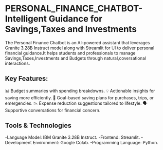 # PERSONAL_FINANCE_CHATBOT-Intelligent Guidance for Savings,Taxes and Investments

The Personal Finance Chatbot is an AI-powered assistant that leverages Granite 3.28B Instruct model along with Streamlit for UI to deliver personal financial guidance.It helps students and professionals to manage Savings,Taxes,Investments and Budgets through natural,coversational interactions.


## Key Features:
📊 Budget summaries with spending breakdowns.
💡 Actionable insights for saving more efficiently.
🎯 Goal-based saving plans for purchases, trips, or emergencies.
📉 Expense reduction suggestions tailored to lifestyle.
🗣 Supportive conversations for financial concern.

## Tools & Technologies

-Language Model: IBM Granite 3.28B Instruct.
-Frontend: Streamlit.
-Development Environment: Google Colab.
-Programming Language: Python.



